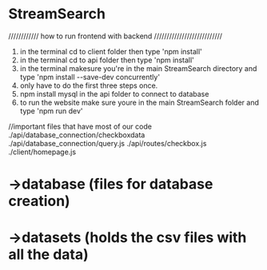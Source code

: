 # StreamSearch

//////////// how to run frontend with backend ///////////////////////////

1) in the terminal cd to client folder then type 'npm install'
2) in the terminal cd to api folder then type 'npm install'
3) in the terminal makesure you're in the main StreamSearch directory
     and type 'npm install --save-dev concurrently'
4) only have to do the first three steps once.
5) npm install mysql in the api folder to connect to database
6) to run the website make sure youre in the main StreamSearch folder and type 'npm run dev'





//important files that have most of our code
./api/database_connection/checkboxdata
./api/database_connection/query.js
./api/routes/checkbox.js
./client/homepage.js

# 
#   ->database (files for database creation)
#
#   ->datasets (holds the csv files with all the data)
#
#
#
#
#
#
#
#

